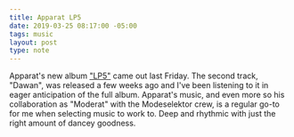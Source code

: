 ```yaml
---
title: Apparat LP5
date: 2019-03-25 08:17:00 -05:00
tags: music
layout: post
type: note
---
```


Apparat's new album ["LP5"](https://itunes.apple.com/us/album/lp5/1450153254) came out last Friday. The second track, "Dawan", was released a few weeks ago and I've been listening to it in eager anticipation of the full album. Apparat's music, and even more so his collaboration as "Moderat" with the Modeselektor crew, is a regular go-to for me when selecting music to work to. Deep and rhythmic with just the right amount of dancey goodness.
